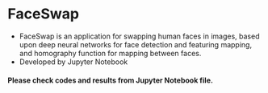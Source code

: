 # FaceSwap
- FaceSwap is an application for swapping human faces in images, based upon deep neural networks for face detection and featuring mapping, and homography function for mapping between faces.
- Developed by Jupyter Notebook
#### Please check codes and results from Jupyter Notebook file.
